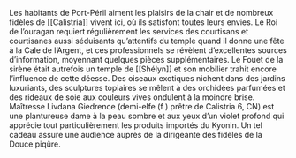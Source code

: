 Les habitants de Port-Péril aiment les plaisirs de la chair et de nombreux fidèles de [[Calistria]] vivent ici, où ils satisfont toutes leurs envies. Le Roi de l’ouragan requiert régulièrement les services des courtisans et courtisanes aussi séduisants qu’attentifs du temple quand il donne une fête à la Cale de l’Argent, et ces professionnels se révèlent d’excellentes sources d’information, moyennant quelques pièces supplémentaires. Le Fouet de la sirène était autrefois un temple de [[Shélyn]] et son mobilier trahit encore l’influence de cette déesse.
Des oiseaux exotiques nichent dans des jardins luxuriants, des sculptures topiaires se mêlent à des orchidées parfumées et des rideaux de soie aux couleurs vives ondulent à la moindre brise.
Maîtresse Livdana Giedrence (demi-elfe (f ) prêtre de Calistria 6, CN) est une plantureuse dame à la peau sombre et aux yeux d’un violet profond qui apprécie tout particulièrement les produits importés du Kyonin. Un tel cadeau assure une audience auprès de la dirigeante des fidèles de la Douce piqûre.